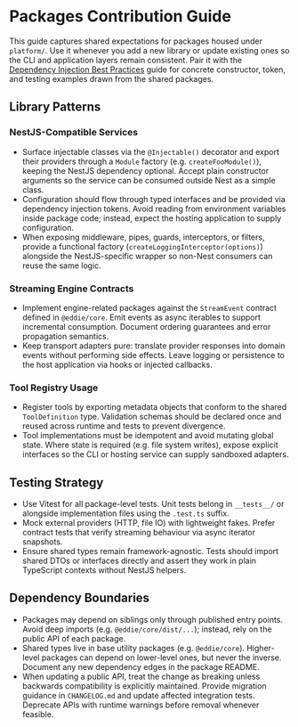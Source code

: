# Packages Contribution Guide

This guide captures shared expectations for packages housed under `platform/`.
Use it whenever you add a new library or update existing ones so the CLI and
application layers remain consistent. Pair it with the
[Dependency Injection Best Practices](../docs/di-best-practices.md) guide for
concrete constructor, token, and testing examples drawn from the shared
packages.

## Library Patterns

### NestJS-Compatible Services
- Surface injectable classes via the `@Injectable()` decorator and export their
  providers through a `Module` factory (e.g. `createFooModule()`), keeping the
  NestJS dependency optional. Accept plain constructor arguments so the service
  can be consumed outside Nest as a simple class.
- Configuration should flow through typed interfaces and be provided via
  dependency injection tokens. Avoid reading from environment variables inside
  package code; instead, expect the hosting application to supply configuration.
- When exposing middleware, pipes, guards, interceptors, or filters, provide a
  functional factory (`createLoggingInterceptor(options)`) alongside the
  NestJS-specific wrapper so non-Nest consumers can reuse the same logic.

### Streaming Engine Contracts
- Implement engine-related packages against the `StreamEvent` contract defined
  in `@eddie/core`. Emit events as async iterables to support incremental
  consumption. Document ordering guarantees and error propagation semantics.
- Keep transport adapters pure: translate provider responses into domain events
  without performing side effects. Leave logging or persistence to the host
  application via hooks or injected callbacks.

### Tool Registry Usage
- Register tools by exporting metadata objects that conform to the shared
  `ToolDefinition` type. Validation schemas should be declared once and reused
  across runtime and tests to prevent divergence.
- Tool implementations must be idempotent and avoid mutating global state.
  Where state is required (e.g. file system writes), expose explicit interfaces
  so the CLI or hosting service can supply sandboxed adapters.

## Testing Strategy
- Use Vitest for all package-level tests. Unit tests belong in `__tests__/` or
  alongside implementation files using the `.test.ts` suffix.
- Mock external providers (HTTP, file IO) with lightweight fakes. Prefer
  contract tests that verify streaming behaviour via async iterator snapshots.
- Ensure shared types remain framework-agnostic. Tests should import shared
  DTOs or interfaces directly and assert they work in plain TypeScript contexts
  without NestJS helpers.

## Dependency Boundaries
- Packages may depend on siblings only through published entry points. Avoid
  deep imports (e.g. `@eddie/core/dist/...`); instead, rely on the public API of
  each package.
- Shared types live in base utility packages (e.g. `@eddie/core`). Higher-level
  packages can depend on lower-level ones, but never the inverse. Document any
  new dependency edges in the package README.
- When updating a public API, treat the change as breaking unless backwards
  compatibility is explicitly maintained. Provide migration guidance in
  `CHANGELOG.md` and update affected integration tests. Deprecate APIs with
  runtime warnings before removal whenever feasible.

